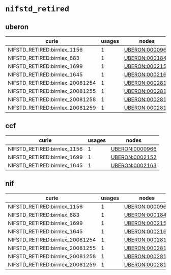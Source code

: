 # `nifstd_retired`

## uberon

| curie                           |   usages | nodes                                                           |
|---------------------------------|----------|-----------------------------------------------------------------|
| NIFSTD_RETIRED:birnlex_1156     |        1 | [UBERON:0000966](http://purl.obolibrary.org/obo/UBERON_0000966) |
| NIFSTD_RETIRED:birnlex_883      |        1 | [UBERON:0001844](http://purl.obolibrary.org/obo/UBERON_0001844) |
| NIFSTD_RETIRED:birnlex_1699     |        1 | [UBERON:0002152](http://purl.obolibrary.org/obo/UBERON_0002152) |
| NIFSTD_RETIRED:birnlex_1645     |        1 | [UBERON:0002163](http://purl.obolibrary.org/obo/UBERON_0002163) |
| NIFSTD_RETIRED:birnlex_20081254 |        1 | [UBERON:0002814](http://purl.obolibrary.org/obo/UBERON_0002814) |
| NIFSTD_RETIRED:birnlex_20081255 |        1 | [UBERON:0002815](http://purl.obolibrary.org/obo/UBERON_0002815) |
| NIFSTD_RETIRED:birnlex_20081258 |        1 | [UBERON:0002817](http://purl.obolibrary.org/obo/UBERON_0002817) |
| NIFSTD_RETIRED:birnlex_20081259 |        1 | [UBERON:0002818](http://purl.obolibrary.org/obo/UBERON_0002818) |

## ccf

| curie                       |   usages | nodes                                                           |
|-----------------------------|----------|-----------------------------------------------------------------|
| NIFSTD_RETIRED:birnlex_1156 |        1 | [UBERON:0000966](http://purl.obolibrary.org/obo/UBERON_0000966) |
| NIFSTD_RETIRED:birnlex_1699 |        1 | [UBERON:0002152](http://purl.obolibrary.org/obo/UBERON_0002152) |
| NIFSTD_RETIRED:birnlex_1645 |        1 | [UBERON:0002163](http://purl.obolibrary.org/obo/UBERON_0002163) |

## nif

| curie                           |   usages | nodes                                                           |
|---------------------------------|----------|-----------------------------------------------------------------|
| NIFSTD_RETIRED:birnlex_1156     |        1 | [UBERON:0000966](http://purl.obolibrary.org/obo/UBERON_0000966) |
| NIFSTD_RETIRED:birnlex_883      |        1 | [UBERON:0001844](http://purl.obolibrary.org/obo/UBERON_0001844) |
| NIFSTD_RETIRED:birnlex_1699     |        1 | [UBERON:0002152](http://purl.obolibrary.org/obo/UBERON_0002152) |
| NIFSTD_RETIRED:birnlex_1645     |        1 | [UBERON:0002163](http://purl.obolibrary.org/obo/UBERON_0002163) |
| NIFSTD_RETIRED:birnlex_20081254 |        1 | [UBERON:0002814](http://purl.obolibrary.org/obo/UBERON_0002814) |
| NIFSTD_RETIRED:birnlex_20081255 |        1 | [UBERON:0002815](http://purl.obolibrary.org/obo/UBERON_0002815) |
| NIFSTD_RETIRED:birnlex_20081258 |        1 | [UBERON:0002817](http://purl.obolibrary.org/obo/UBERON_0002817) |
| NIFSTD_RETIRED:birnlex_20081259 |        1 | [UBERON:0002818](http://purl.obolibrary.org/obo/UBERON_0002818) |

